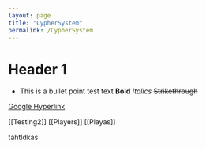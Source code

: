 ```yaml
---
layout: page
title: "CypherSystem"
permalink: /CypherSystem
---
```

# Header 1

- This is a bullet point
test text
**Bold**
_Italics_
~~Strikethrough~~

[Google Hyperlink](https://www.google.com.au)

[[Testing2]]
[[Players]]
[[Playas]]

tahtldkas
